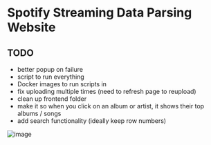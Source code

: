 # Spotify Streaming Data Parsing Website

## TODO
* better popup on failure
* script to run everything
* Docker images to run scripts in
* fix uploading multiple times (need to refresh page to reupload)
* clean up frontend folder
* make it so when you click on an album or artist, it shows their top albums / songs
* add search functionality (ideally keep row numbers)

![image](https://github.com/user-attachments/assets/bc594dfd-468d-48df-8229-c2f8b865f1dd)
